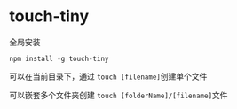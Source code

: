 # touch-tiny

全局安装

```shell
npm install -g touch-tiny
```

可以在当前目录下，通过 `touch [filename]`创建单个文件

可以嵌套多个文件夹创建 `touch [folderName]/[filename]`文件
